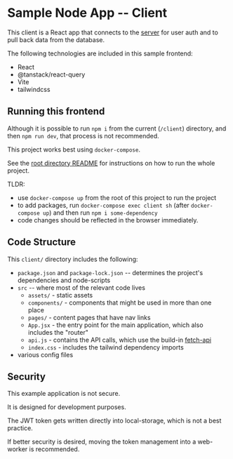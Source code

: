 # Sample Node App -- Client
This client is a React app that connects to the [server](../server/README.md) for user auth and to pull back data from the database.

The following technologies are included in this sample frontend:
- React
- @tanstack/react-query
- Vite
- tailwindcss

## Running this frontend
Although it is possible to run `npm i` from the current (`/client`) directory, and then `npm run dev`, that process is not recommended.

This project works best using `docker-compose`.

See the [root directory README](../README.md) for instructions on how to run the whole project.

TLDR:
- use `docker-compose up` from the root of this project to run the project
- to add packages, run `docker-compose exec client sh` (after `docker-compose up`) and then run `npm i some-dependency`
- code changes should be reflected in the browser immediately.

## Code Structure
This `client/` directory includes the following:
- `package.json` and `package-lock.json` -- determines the project's dependencies and node-scripts
- `src` -- where most of the relevant code lives
   * `assets/` - static assets
   * `components/` - components that might be used in more than one place
   * `pages/` - content pages that have nav links
   * `App.jsx` - the entry point for the main application, which also includes the "router"
   * `api.js` - contains the API calls, which use the build-in [fetch-api](https://developer.mozilla.org/en-US/docs/Web/API/Fetch_API)
   * `index.css` - includes the tailwind dependency imports
- various config files

## Security
This example application is not secure.

It is designed for development purposes.

The JWT token gets written directly into local-storage, which is not a best practice.

If better security is desired, moving the token management into a web-worker is recommended.

